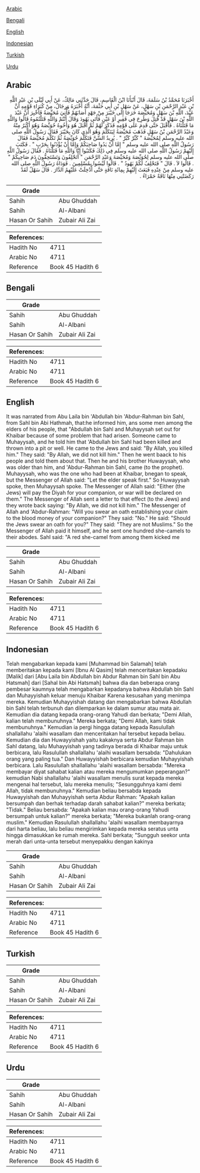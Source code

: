 [Arabic](#arabic)

[Bengali](#bengali)

[English](#english)

[Indonesian](#indonesian)

[Turkish](#turkish)

[Urdu](#urdu)

## Arabic


<div dir="rtl" lang="ar" style={{fontSize:'larger',backgroundColor:'#f8f9fa',padding:20}}>
أَخْبَرَنَا مُحَمَّدُ بْنُ سَلَمَةَ، قَالَ أَنْبَأَنَا ابْنُ الْقَاسِمِ، قَالَ حَدَّثَنِي مَالِكٌ، عَنْ أَبِي لَيْلَى بْنِ عَبْدِ اللَّهِ بْنِ عَبْدِ الرَّحْمَنِ بْنِ سَهْلٍ، عَنْ سَهْلِ بْنِ أَبِي حَثْمَةَ، أَنَّهُ أَخْبَرَهُ وَرِجَالٌ، مِنْ كُبَرَاءِ قَوْمِهِ أَنَّ عَبْدَ، اللَّهِ بْنَ سَهْلٍ وَمُحَيِّصَةَ خَرَجَا إِلَى خَيْبَرَ مِنْ جَهْدٍ أَصَابَهُمْ فَأُتِيَ مُحَيِّصَةُ فَأُخْبِرَ أَنَّ عَبْدَ اللَّهِ بْنَ سَهْلٍ قَدْ قُتِلَ وَطُرِحَ فِي فَقِيرٍ أَوْ عَيْنٍ فَأَتَى يَهُودَ وَقَالَ أَنْتُمْ وَاللَّهِ قَتَلْتُمُوهُ قَالُوا وَاللَّهِ مَا قَتَلْنَاهُ ‏.‏ فَأَقْبَلَ حَتَّى قَدِمَ عَلَى قَوْمِهِ فَذَكَرَ لَهُمْ ثُمَّ أَقْبَلَ هُوَ وَأَخُوهُ حُوَيِّصَةُ وَهُوَ أَكْبَرُ مِنْهُ وَعَبْدُ الرَّحْمَنِ بْنُ سَهْلٍ فَذَهَبَ مُحَيِّصَةُ لِيَتَكَلَّمَ وَهُوَ الَّذِي كَانَ بِخَيْبَرَ فَقَالَ رَسُولُ اللَّهِ صلى الله عليه وسلم لِمُحَيِّصَةَ ‏"‏ كَبِّرْ كَبِّرْ ‏"‏ ‏.‏ يُرِيدُ السِّنَّ فَتَكَلَّمَ حُوَيِّصَةُ ثُمَّ تَكَلَّمَ مُحَيِّصَةُ فَقَالَ رَسُولُ اللَّهِ صلى الله عليه وسلم ‏"‏ إِمَّا أَنْ يَدُوا صَاحِبَكُمْ وَإِمَّا أَنْ يُؤْذَنُوا بِحَرْبٍ ‏"‏ ‏.‏ فَكَتَبَ إِلَيْهِمْ رَسُولُ اللَّهِ صلى الله عليه وسلم فِي ذَلِكَ فَكَتَبُوا إِنَّا وَاللَّهِ مَا قَتَلْنَاهُ ‏.‏ فَقَالَ رَسُولُ اللَّهِ صلى الله عليه وسلم لِحُوَيِّصَةَ وَمُحَيِّصَةَ وَعَبْدِ الرَّحْمَنِ ‏"‏ أَتَحْلِفُونَ وَتَسْتَحِقُّونَ دَمَ صَاحِبِكُمْ ‏"‏ ‏.‏ قَالُوا لاَ ‏.‏ قَالَ ‏"‏ فَتَحْلِفُ لَكُمْ يَهُودُ ‏"‏ ‏.‏ قَالُوا لَيْسُوا بِمُسْلِمِينَ ‏.‏ فَوَدَاهُ رَسُولُ اللَّهِ صلى الله عليه وسلم مِنْ عِنْدِهِ فَبَعَثَ إِلَيْهِمْ بِمِائَةِ نَاقَةٍ حَتَّى أُدْخِلَتْ عَلَيْهِمُ الدَّارَ ‏.‏ قَالَ سَهْلٌ لَقَدْ رَكَضَتْنِي مِنْهَا نَاقَةٌ حَمْرَاءُ ‏.‏
</div>
<div style={{backgroundColor:'#f8f9fa',padding:20, marginBottom: 10}}><table> <thead> <tr> <th>Grade</th> <th></th> </tr> </thead> <tbody> <tr><td>Sahih</td><td>Abu Ghuddah</td></tr><tr><td>Sahih</td><td>Al-Albani</td></tr><tr><td>Hasan Or Sahih</td><td>Zubair Ali Zai</td></tr></tbody></table><table> <thead> <tr> <th>References:</th> <th></th> </tr> </thead> <tbody><tr><td>Hadith No</td><td>4711</td></tr><tr><td>Arabic No</td><td>4711</td></tr><tr><td>Reference</td><td>Book 45 Hadith 6</td></tr></tbody></table></div>

## Bengali


<div dir="ltr" lang="bn" style={{fontSize:'larger',backgroundColor:'#f8f9fa',padding:20}}>

</div>
<div style={{backgroundColor:'#f8f9fa',padding:20, marginBottom: 10}}><table> <thead> <tr> <th>Grade</th> <th></th> </tr> </thead> <tbody> <tr><td>Sahih</td><td>Abu Ghuddah</td></tr><tr><td>Sahih</td><td>Al-Albani</td></tr><tr><td>Hasan Or Sahih</td><td>Zubair Ali Zai</td></tr></tbody></table><table> <thead> <tr> <th>References:</th> <th></th> </tr> </thead> <tbody><tr><td>Hadith No</td><td>4711</td></tr><tr><td>Arabic No</td><td>4711</td></tr><tr><td>Reference</td><td>Book 45 Hadith 6</td></tr></tbody></table></div>

## English


<div dir="ltr" lang="en" style={{fontSize:'larger',backgroundColor:'#f8f9fa',padding:20}}>
It was narrated from Abu Laila bin 'Abdullah bin 'Abdur-Rahman bin Sahl, from Sahl bin Abi Hathmah, that:he informed him, ans some men among the elders of his people, that "Abdullah bin Sahl and Muhayysah set out for Khaibar because of some problem that had arisen. Someone came to Muhayysah, and he told him that 'Abdullah bin Sahl had been killed and thrown into a pit or well. He came to the Jews and said: "By Allah, you killed him." They said: "By Allah, we did not kill him." Then he went baack to his people and told them about that. Then he and his brother Huwayysah, who was older than him, and 'Abdur-Rahman bin Sahl, came (to the prophet). Muhayysah, who was the one who had been at Khaibar, bnegan to speak, but the Messenger of Allah said: "Let the elder speak first." So Huwayysah spoke, then Muhayysah spoke. The Messenger of Allah said: "Either (the Jews) will pay the Diyah for your companion, or war will be declared on them." The Messenger of Allah sent a letter to that effect (to the Jews) and they wrote back saying: "By Allah, we did not kill him." The Messenger of Allah and 'Abdur-Rahman: "Will you swear an oath establishing your claim to the blood money of your companion?" They said: "No." He said: "Should the Jews swear an oath for you?" They said: "They are not Muslims." So the Messenger of Allah paid it himself, and he sent one hundred she-camels to their abodes. Sahl said: "A red she-camel from among them kicked me
</div>
<div style={{backgroundColor:'#f8f9fa',padding:20, marginBottom: 10}}><table> <thead> <tr> <th>Grade</th> <th></th> </tr> </thead> <tbody> <tr><td>Sahih</td><td>Abu Ghuddah</td></tr><tr><td>Sahih</td><td>Al-Albani</td></tr><tr><td>Hasan Or Sahih</td><td>Zubair Ali Zai</td></tr></tbody></table><table> <thead> <tr> <th>References:</th> <th></th> </tr> </thead> <tbody><tr><td>Hadith No</td><td>4711</td></tr><tr><td>Arabic No</td><td>4711</td></tr><tr><td>Reference</td><td>Book 45 Hadith 6</td></tr></tbody></table></div>

## Indonesian


<div dir="ltr" lang="id" style={{fontSize:'larger',backgroundColor:'#f8f9fa',padding:20}}>
Telah mengabarkan kepada kami [Muhammad bin Salamah] telah memberitakan kepada kami [Ibnu Al Qasim] telah menceritakan kepadaku [Malik] dari [Abu Laila bin Abdullah bin Abdur Rahman bin Sahl bin Abu Hatsmah] dari [Sahal bin Abi Hatsmah] bahwa dia dan beberapa orang pembesar kaumnya telah mengabarkan kepadanya bahwa Abdullah bin Sahl dan Muhayyishah keluar menuju Khaibar Karena kesusahan yang menimpa mereka. Kemudian Muhayyishah datang dan mengabarkan bahwa Abdullah bin Sahl telah terbunuh dan dilemparkan ke dalam sumur atau mata air. Kemudian dia datang kepada orang-orang Yahudi dan berkata; "Demi Allah, kalian telah membunuhnya." Mereka berkata; "Demi Allah, kami tidak membunuhnya." Kemudian ia pergi hingga datang kepada Rasulullah shallallahu 'alaihi wasallam dan menceritakan hal tersebut kepada beliau. Kemudian dia dan Huwayyishah yaitu kakaknya serta Abdur Rahman bin Sahl datang, lalu Muhayyishah yang tadinya berada di Khaibar maju untuk berbicara, lalu Rasulullah shallallahu 'alaihi wasallam bersabda: "Dahulukan orang yang paling tua." Dan Huwayyishah berbicara kemudian Muhayyishah berbicara. Lalu Rasulullah shallallahu 'alaihi wasallam bersabda: "Mereka membayar diyat sahabat kalian atau mereka mengumumkan peperangan?" kemudian Nabi shallallahu 'alaihi wasallam menulis surat kepada mereka mengenai hal tersebut, lalu mereka menulis; "Sesungguhnya kami demi Allah, tidak membunuhnya." Kemudian beliau bersabda kepada Huwayyishah dan Muhayyishah serta Abdur Rahman: "Apakah kalian bersumpah dan berhak terhadap darah sahabat kalian?" mereka berkata; "Tidak." Beliau bersabda: "Apakah kalian mau orang-orang Yahudi bersumpah untuk kalian?" mereka berkata; "Mereka bukanlah orang-orang muslim." Kemudian Rasulullah shallallahu 'alaihi wasallam membayarnya dari harta beliau, lalu beliau mengirimkan kepada mereka seratus unta hingga dimasukkan ke rumah mereka. Sahl berkata; "Sungguh seekor unta merah dari unta-unta tersebut menyepakku dengan kakinya
</div>
<div style={{backgroundColor:'#f8f9fa',padding:20, marginBottom: 10}}><table> <thead> <tr> <th>Grade</th> <th></th> </tr> </thead> <tbody> <tr><td>Sahih</td><td>Abu Ghuddah</td></tr><tr><td>Sahih</td><td>Al-Albani</td></tr><tr><td>Hasan Or Sahih</td><td>Zubair Ali Zai</td></tr></tbody></table><table> <thead> <tr> <th>References:</th> <th></th> </tr> </thead> <tbody><tr><td>Hadith No</td><td>4711</td></tr><tr><td>Arabic No</td><td>4711</td></tr><tr><td>Reference</td><td>Book 45 Hadith 6</td></tr></tbody></table></div>

## Turkish


<div dir="ltr" lang="tr" style={{fontSize:'larger',backgroundColor:'#f8f9fa',padding:20}}>

</div>
<div style={{backgroundColor:'#f8f9fa',padding:20, marginBottom: 10}}><table> <thead> <tr> <th>Grade</th> <th></th> </tr> </thead> <tbody> <tr><td>Sahih</td><td>Abu Ghuddah</td></tr><tr><td>Sahih</td><td>Al-Albani</td></tr><tr><td>Hasan Or Sahih</td><td>Zubair Ali Zai</td></tr></tbody></table><table> <thead> <tr> <th>References:</th> <th></th> </tr> </thead> <tbody><tr><td>Hadith No</td><td>4711</td></tr><tr><td>Arabic No</td><td>4711</td></tr><tr><td>Reference</td><td>Book 45 Hadith 6</td></tr></tbody></table></div>

## Urdu


<div dir="rtl" lang="ur" style={{fontSize:'larger',backgroundColor:'#f8f9fa',padding:20}}>

</div>
<div style={{backgroundColor:'#f8f9fa',padding:20, marginBottom: 10}}><table> <thead> <tr> <th>Grade</th> <th></th> </tr> </thead> <tbody> <tr><td>Sahih</td><td>Abu Ghuddah</td></tr><tr><td>Sahih</td><td>Al-Albani</td></tr><tr><td>Hasan Or Sahih</td><td>Zubair Ali Zai</td></tr></tbody></table><table> <thead> <tr> <th>References:</th> <th></th> </tr> </thead> <tbody><tr><td>Hadith No</td><td>4711</td></tr><tr><td>Arabic No</td><td>4711</td></tr><tr><td>Reference</td><td>Book 45 Hadith 6</td></tr></tbody></table></div>